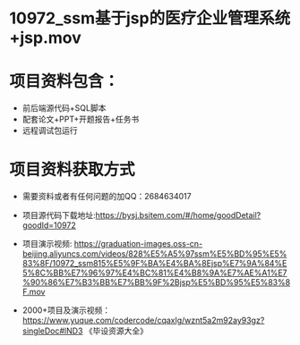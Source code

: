 #  10972_ssm基于jsp的医疗企业管理系统+jsp.mov
 
# 项目资料包含：
* 前后端源代码+SQL脚本
* 配套论文+PPT+开题报告+任务书
* 远程调试包运行

# 项目资料获取方式
* 需要资料或者有任何问题的加QQ：2684634017
* 项目源代码下载地址:https://bysj.bsitem.com/#/home/goodDetail?goodId=10972

* 项目演示视频:  https://graduation-images.oss-cn-beijing.aliyuncs.com/videos/828%E5%A5%97ssm%E5%BD%95%E5%83%8F/10972_ssm815%E5%9F%BA%E4%BA%8Ejsp%E7%9A%84%E5%8C%BB%E7%96%97%E4%BC%81%E4%B8%9A%E7%AE%A1%E7%90%86%E7%B3%BB%E7%BB%9F%2Bjsp%E5%BD%95%E5%83%8F.mov


* 2000+项目及演示视频：https://www.yuque.com/codercode/cqaxlg/wznt5a2m92ay93gz?singleDoc#lND3 《毕设资源大全》






